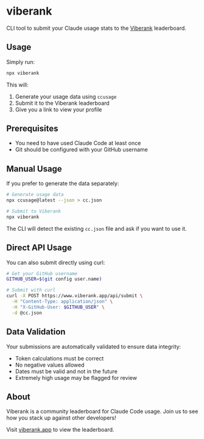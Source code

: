 # viberank

CLI tool to submit your Claude usage stats to the [Viberank](https://viberank.app) leaderboard.

## Usage

Simply run:

```bash
npx viberank
```

This will:
1. Generate your usage data using `ccusage`
2. Submit it to the Viberank leaderboard
3. Give you a link to view your profile

## Prerequisites

- You need to have used Claude Code at least once
- Git should be configured with your GitHub username

## Manual Usage

If you prefer to generate the data separately:

```bash
# Generate usage data
npx ccusage@latest --json > cc.json

# Submit to Viberank
npx viberank
```

The CLI will detect the existing `cc.json` file and ask if you want to use it.

## Direct API Usage

You can also submit directly using curl:

```bash
# Get your GitHub username
GITHUB_USER=$(git config user.name)

# Submit with curl
curl -X POST https://www.viberank.app/api/submit \
  -H "Content-Type: application/json" \
  -H "X-GitHub-User: $GITHUB_USER" \
  -d @cc.json
```

## Data Validation

Your submissions are automatically validated to ensure data integrity:
- Token calculations must be correct
- No negative values allowed
- Dates must be valid and not in the future
- Extremely high usage may be flagged for review

## About

Viberank is a community leaderboard for Claude Code usage. Join us to see how you stack up against other developers!

Visit [viberank.app](https://viberank.app) to view the leaderboard.
